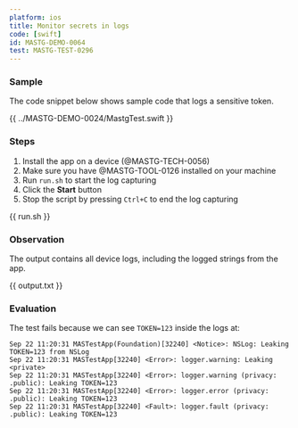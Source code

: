```yaml
---
platform: ios
title: Monitor secrets in logs
code: [swift]
id: MASTG-DEMO-0064
test: MASTG-TEST-0296
---
```


### Sample

The code snippet below shows sample code that logs a sensitive token.

{{ ../MASTG-DEMO-0024/MastgTest.swift }}

### Steps

1. Install the app on a device (@MASTG-TECH-0056)
2. Make sure you have @MASTG-TOOL-0126 installed on your machine
3. Run `run.sh` to start the log capturing
4. Click the **Start** button
5. Stop the script by pressing `Ctrl+C` to end the log capturing

{{ run.sh }}

### Observation

The output contains all device logs, including the logged strings from the app.

{{ output.txt }}

### Evaluation

The test fails because we can see `TOKEN=123` inside the logs at:

```text
Sep 22 11:20:31 MASTestApp(Foundation)[32240] <Notice>: NSLog: Leaking TOKEN=123 from NSLog
Sep 22 11:20:31 MASTestApp[32240] <Error>: logger.warning: Leaking <private>
Sep 22 11:20:31 MASTestApp[32240] <Error>: logger.warning (privacy: .public): Leaking TOKEN=123
Sep 22 11:20:31 MASTestApp[32240] <Error>: logger.error (privacy: .public): Leaking TOKEN=123
Sep 22 11:20:31 MASTestApp[32240] <Fault>: logger.fault (privacy: .public): Leaking TOKEN=123
```
